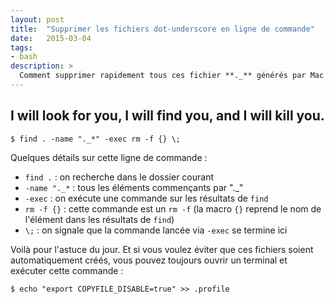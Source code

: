 ```yaml
---
layout: post
title:  "Supprimer les fichiers dot-underscore en ligne de commande"
date:   2015-03-04
tags: 
- bash
description: >
  Comment supprimer rapidement tous ces fichier **._** générés par Mac OS X ?
---
```


## I will look for you, I will find you, and I will kill you.
    
    $ find . -name "._*" -exec rm -f {} \;

Quelques détails sur cette ligne de commande :

- `find .` : on recherche dans le dossier courant
- `-name "._*` : tous les éléments commençants par "._"
- `-exec` : on exécute une commande sur les résultats de `find`
- `rm -f {}` : cette commande est un `rm -f` (la macro `{}` reprend le nom de l'élément dans les résultats de `find`)
- `\;` : on signale que la commande lancée via `-exec` se termine ici

Voilà pour l'astuce du jour. Et si vous voulez éviter que ces fichiers soient automatiquement créés, vous pouvez toujours ouvrir un terminal et exécuter cette commande :

    $ echo "export COPYFILE_DISABLE=true" >> .profile
